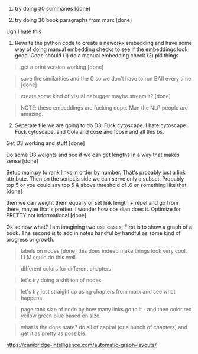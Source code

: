 1. try doing 30 summaries [done]

2. try doing 30 book paragraphs from marx [done]

Ugh I hate this

1. Rewrite the python code to create a neworkx embedding and have some way of doing manual embedding checks to see if the embeddings look good. Code should (1) do a manual embedding check (2) pkl things

> get a print version working [done]

> save the similarities and the G so we don't have to run BAII every time [done]

> create some kind of visual debugger maybe streamlit? [done]

> NOTE: these embeddings are fucking dope. Man the NLP people are amazing.

2. Seperate file we are going to do D3. Fuck cytoscape. I hate cytoscape Fuck cytoscape. and Cola and cose and fcose and all this bs.

Get D3 working and stuff [done]

Do some D3 weights and see if we can get lengths in a way that makes sense [done]

Setup main.py to rank links in order by number. That's probably just a link attribute. Then on the script.js side we can serve only a subset. Probably top 5 or you could say top 5 & above threshold of .6 or something like that. [done]

then we can weight them equally or set link length + repel and go from there, maybe that's prettier. I wonder how obsidian does it. Optimize for PRETTY not informational [done]

Ok so now what? I am imagining two use cases. First is to show a graph of a book. The second is to add in notes handful by handful as some kind of progress or growth.

> labels on nodes [done] this does indeed make things look very cool. LLM could do this well.

> different colors for different chapters

> let's try doing a shit ton of nodes.

> let's try just straight up using chapters from marx and see what happens.

> page rank size of node by how many links go to it - and then color red yellow green blue based on size.

> what is the done state? do all of capital (or a bunch of chapters) and get it as pretty as possible.

https://cambridge-intelligence.com/automatic-graph-layouts/
